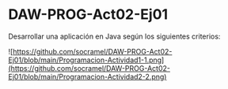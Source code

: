 # DAW-PROG-Act02-Ej01
Desarrollar una aplicación en Java según los siguientes criterios:

![https://github.com/socramel/DAW-PROG-Act02-Ej01/blob/main/Programacion-Actividad1-1.png](https://github.com/socramel/DAW-PROG-Act02-Ej01/blob/main/Programacion-Actividad2-2.png)
